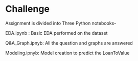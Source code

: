 # Challenge
Assignment is divided into Three Python notebooks-

EDA.ipynb : Basic EDA performed on the dataset

Q&A_Graph.ipnyb: All the question and graphs are answered

Modeling.ipnyb: Model creation to predict the LoanToValue
